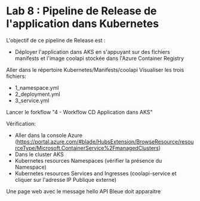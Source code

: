 # Lab 8 : Pipeline de Release de l'application dans Kubernetes
L'objectif de ce pipeline de Release est :
- Déployer l'application dans AKS en s'appuyant sur des fichiers manifests et l'image coolapi stockée dans l'Azure Container Registry

Aller dans le répertoire Kubernetes/Manifests/coolapi
Visualiser les trois fichiers:
- 1_namespace.yml
- 2_deployment.yml
- 3_service.yml

Lancer le forkflow "4 - Workflow CD Application dans AKS"

Vérification:
- Aller dans la console Azure (https://portal.azure.com/#blade/HubsExtension/BrowseResource/resourceType/Microsoft.ContainerService%2FmanagedClusters)
- Dans le cluster AKS
- Kubernetes resources Namespaces (vérifier la présence du Namespace)
- Kubernetes resources Services and Ingresses (coolapi-service et cliquer sur l'adresse IP Publique externe)

Une page web avec le message hello API Bleue doit apparaitre



